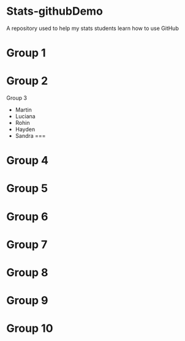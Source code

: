 # Stats-githubDemo
A repository used to help my stats students learn how to use GitHub

Group 1
===

Group 2
===

Group 3
- Martin
- Luciana
- Rohin
- Hayden
- Sandra
===

Group 4
===

Group 5
===

Group 6
===

Group 7
===

Group 8
===

Group 9
===

Group 10
===
